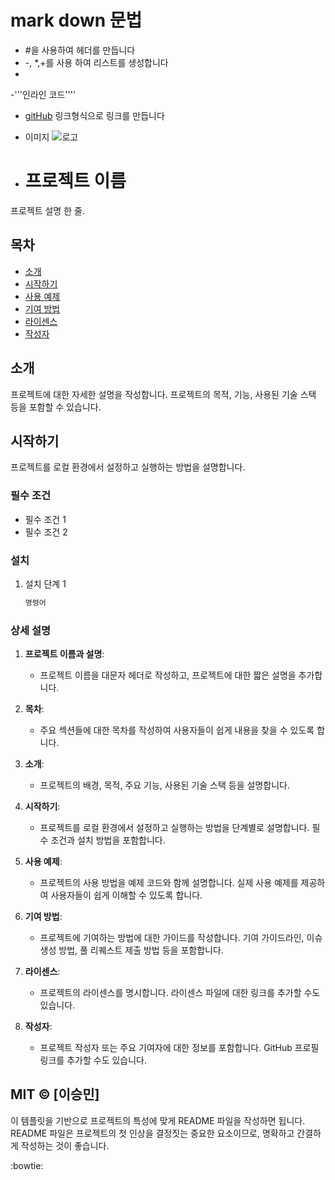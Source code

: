 # mark down 문법
- #을 사용하여 헤더를 만듭니다
-  -, *,+를 사용 하여 리스트를 생성합니다
-
-'''인라인 코드''''
- [gitHub](https://github.com) 링크형식으로 링크를 만듭니다
- 이미지 ![로고](httpsL//github.com/logo.png)

- # 프로젝트 이름

프로젝트 설명 한 줄.

## 목차
- [소개](#소개)
- [시작하기](#시작하기)
- [사용 예제](#사용-예제)
- [기여 방법](#기여-방법)
- [라이센스](#라이센스)
- [작성자](#작성자)

## 소개
프로젝트에 대한 자세한 설명을 작성합니다. 프로젝트의 목적, 기능, 사용된 기술 스택 등을 포함할 수 있습니다.

## 시작하기
프로젝트를 로컬 환경에서 설정하고 실행하는 방법을 설명합니다.

### 필수 조건
- 필수 조건 1
- 필수 조건 2

### 설치
1. 설치 단계 1
   ```bash
   명령어

### 상세 설명

1. **프로젝트 이름과 설명**:
   - 프로젝트 이름을 대문자 헤더로 작성하고, 프로젝트에 대한 짧은 설명을 추가합니다.

2. **목차**:
   - 주요 섹션들에 대한 목차를 작성하여 사용자들이 쉽게 내용을 찾을 수 있도록 합니다.

3. **소개**:
   - 프로젝트의 배경, 목적, 주요 기능, 사용된 기술 스택 등을 설명합니다.

4. **시작하기**:
   - 프로젝트를 로컬 환경에서 설정하고 실행하는 방법을 단계별로 설명합니다. 필수 조건과 설치 방법을 포함합니다.

5. **사용 예제**:
   - 프로젝트의 사용 방법을 예제 코드와 함께 설명합니다. 실제 사용 예제를 제공하여 사용자들이 쉽게 이해할 수 있도록 합니다.

6. **기여 방법**:
   - 프로젝트에 기여하는 방법에 대한 가이드를 작성합니다. 기여 가이드라인, 이슈 생성 방법, 풀 리퀘스트 제출 방법 등을 포함합니다.

7. **라이센스**:
   - 프로젝트의 라이센스를 명시합니다. 라이센스 파일에 대한 링크를 추가할 수도 있습니다.

8. **작성자**:
   - 프로젝트 작성자 또는 주요 기여자에 대한 정보를 포함합니다. GitHub 프로필 링크를 추가할 수도 있습니다.
  

## MIT © [이승민]

이 템플릿을 기반으로 프로젝트의 특성에 맞게 README 파일을 작성하면 됩니다. README 파일은 프로젝트의 첫 인상을 결정짓는 중요한 요소이므로, 명확하고 간결하게 작성하는 것이 좋습니다.

:bowtie:


